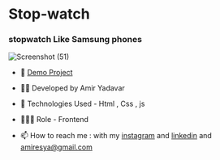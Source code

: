 # Stop-watch

### stopwatch Like Samsung phones


![Screenshot (51)](https://user-images.githubusercontent.com/110972269/201138970-c26930f8-bac0-4655-99e9-01ccd8b0a3de.png)


- 🔗 [Demo Project]( https://amir-yadavar.github.io/Stop-watch-mini-exercise/)

- 👨‍💻 Developed by Amir Yadavar

- 🤖 Technologies Used - Html , Css  , js

- 🕵🏻‍♀️ Role - Frontend

- 📫 How to reach me : with my [instagram](https://instagram.com/amir_yadavar_?igshid=YmMyMTA2M2Y=) and [linkedin](https://www.linkedin.com/in/amir-yadavar-269904242/) and amiresya@gmail.com
